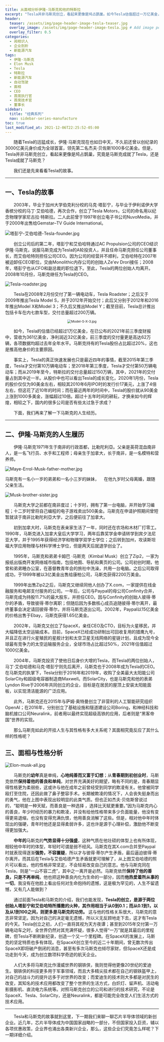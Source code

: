 ```yaml
---
title: 从面相分析伊隆·马斯克和他的特斯拉
excerpt: "Tesla并非马斯克创立，看起来更像是鸠占鹊巢。如今Tesla估值超过一万亿美金，马斯克也曾创纪录的成为3000亿美金身价的全球首富，究竟是马斯克成就了Tesla，还是Tesla成就了马斯克？"
header:
  teaser: /assets/img/page-header-image-tesla-teaser.jpg
  overlay_image: /assets/img/page-header-image-tesla.jpg # Add image post (optional)
  overlay_filter: 0.5
categories:
  - 阅相识人
  - 企业剖析
  - 新能源汽车
tags: 
  - 伊隆·马斯克
  - Elon Musk
  - Tesla
  - 特斯拉
  - 新能源汽车
  - 自动驾驶
  - 面相
  - CEO
  - 首席执行官
  - 首席技术官
  - 董事长
sidebar:
  title: "经典系列"
  nav: sidebar-series-manufacture
toc: true
last_modified_at: 2021-12-06T22:25:52-05:00
---
```


&emsp;&emsp;随着Tesla的迅猛成长，伊隆·马斯克现在也如日中天，不久前还曾以创纪录的3000亿美元身价成为全球首富，领先第二名杰夫·贝佐斯1000多亿美金。但是，Tesla并非马斯克创立，看起来更像是鸠占鹊巢，究竟是马斯克成就了Tesla，还是Tesla成就了马斯克？

&emsp;&emsp;我们还是先来看看Tesla的故事。

---

## 一、Tesla的故事

&emsp;&emsp;2003年，毕业于加州大学伯克利分校的马克·塔彭宁，与毕业于伊利诺伊大学香槟分校的马丁·艾伯哈德，再次合作，创立了Tesla Motors，公司的命名用以纪念物理学家尼古拉·特斯拉。二人此前曾于1997年创立电子书公司NuvoMedia，并于2000年出售给Gemstar–TV Guide International。

<img src="https://kewtgh.github.io/PicSunflowers/2021/12/05-16-33-18-%E5%A1%94%E5%BD%AD%E5%AE%81-%E8%89%BE%E4%BC%AF%E5%93%88%E5%BE%B7-Tesla-founder.jpg" alt="塔彭宁-艾伯哈德-Tesla-founder.jpg"  />

&emsp;&emsp;创立公司后的第二年，塔彭宁和艾伯哈特通过AC Propulsion公司的CEO结识伊隆·马斯克，说服马斯克成为Tesla的A轮投资人，并且任命马斯克担任公司董事长，而艾伯哈特则担任公司CEO。因为公司的经营并不顺利，艾伯哈特在2007年被迫卸任CEO职位，交由Monolithic内存公司的创始人Ze'ev Drori接任；2008年，塔彭宁也从CFO和副总裁的职位退下。至此，Tesla的两位创始人均离开。2008年10月份，马斯克继任为Tesla的CEO。

<img src="https://kewtgh.github.io/PicSunflowers/2021/12/05-16-38-00-Tesla-roadster.jpg" alt="Tesla-roadster.jpg"  />

&emsp;&emsp;Tesla在2008年2月份交付了第一辆电动车，Tesla Roadster；之后又于2009年推出Tesla Model S，并于2012年开始交付；此后又分别于2012年和2016年推出Model X和Model 3；不久后又推出Model Y；截至目前，Tesla总计推出包括卡车在内七款车型，交付总量超过200万辆。

<div align=center><img src="https://kewtgh.github.io/PicSunflowers/2021/12/05-16-38-11-Model-S-X-3.jpg" alt="Model-S-X-3.jpg" style="zoom:75%;" /></div>

&emsp;&emsp;如今，Tesla的估值已经超过1万亿美金，在已公布的2021年前三季度财报中，营收为361亿美金，净利润近32亿美金，前三季度的交付量更是高达62万辆，各项数据均超过去年全年水平。马斯克持有的Tesla股份占比超过20%，这也是推高他身价的主要原因。

&emsp;&emsp;事实上，Tesla的真正快速发展也只是最近四年的事情，截至2015年第三季度，Tesla才交付第10万辆电动车；至2018年第三季度，Tesla才交付第50万辆电动车；而从2019年至今，特斯拉的交付总量超过150万辆，其中，2021年的交付量占到其中近一半。从股价中也可以看出Tesla的成长变化，2020年1月份，Tesla的股价仅仅为90美金左右，相较其2010年6月IPO时的发行价17美元，上涨了4倍左右，但这花了近10年的时间；而在最近两年的时间中，Tesla的股价就从90美金上涨到1000多美金，涨幅超过10倍。超过十五年时间的耕耘，才换来如今的辉煌，相较之下，国内的很多公司是否有些太过急于求成？

&emsp;&emsp;下面，我们再来了解一下马斯克的人生经历。

---

## 二、伊隆·马斯克的人生履历

&emsp;&emsp;伊隆·马斯克1971年生于南非的行政首都，比勒陀利亞。父亲是英荷混血南非人，是一名飞行员、水手和工程师；母亲生于加拿大，长于南非，是一名模特和营养师。

<img src="https://kewtgh.github.io/PicSunflowers/2021/12/05-16-38-49-Maye-Errol-Musk-father-mother.jpg" alt="Maye-Errol-Musk-father-mother.jpg"  />

马斯克有一名小一岁的弟弟和一名小三岁的妹妹，    在他九岁时父母离婚，跟随父亲生活。

<img src="https://kewtgh.github.io/PicSunflowers/2021/12/05-16-38-59-Musk-brother-sister.jpg" alt="Musk-brother-sister.jpg"  />

&emsp;&emsp;马斯克大学之前都在南非度过；十岁时，拥有了第一台电脑，并开始学习编程；十二岁时曾将自己编程的电子游戏卖出500美金。马斯克在申请护照期间曾短暂就读于南非比勒陀利亞大学，之后便前往了加拿大。

&emsp;&emsp;初到加拿大时，马斯克在表亲家生活了一年，同时还在农场和木材厂打零工。1990年，马斯克进入加拿大皇后大学学习，两年后靠奖学金申请转学到宾夕法尼亚大学，并于1995年获得经济学和物理学双学士学位；之后转到加州，攻读斯坦福大学应用物理与材料学博士学位，但是两天后就退学创业了。

&emsp;&emsp;1995年，马斯克和弟弟卡姆巴 ·马斯克（Kimbal Musk）创立了Zip2，一家为报纸出版商开发网络城市指南，包括地图、导航和黄页的公司。公司初创时期，他曾和弟弟睡办公室，在基督教青年会的旅社中洗澡，共用一台电脑。之后公司取得成功，于1999年被以3亿美金出售给康柏公司，马斯克获得2200万美金。

&emsp;&emsp;1999年出售Zip2之后，马斯克又继续同他人创办了X.com，一家提供在线金融服务和电邮支付服务的公司。一年后，公司与Paypal的母公司Confinity合并，马斯克成为持股11.7%的最大股东，并担任CEO。因与Confinity的创始人彼得·蒂尔的矛盾，导致彼得·蒂尔离职；但随后因为多数核心成员追随彼得·蒂尔离开，最终董事会决定请回彼得·蒂尔，并将马斯克逐出公司。2002年，Paypal以15亿美金的价格出售于Ebay，马斯克获得1.65亿美金。

&emsp;&emsp;2002年，马斯克又创立了SpaceX，亲任CEO及CTO，目标为火星移民，并大幅降低太空运输成本。目前，SpaceX已经成功研制出可回收复用的猎鹰九号，并且正在进行火星殖民的星舰计划和太空卫星无线网络的星链计划，且成为现今全球最有竞争力的太空运输服务企业，全球市场占比超过50%，2021年估值超过1000亿美金。

&emsp;&emsp;2004年，马斯克投资了使他日后身价大增的Tesla，而Tesla的两位创始人，马丁·艾伯哈德和马克·塔彭宁则先后离开，马斯克也于2008年成为Tesla的CEO。在马斯克的执掌下，Tesla分别于2016年和2019年，收购了全美最大太阳能公司SolarCity和超级电容器制造商Maxwell。而SolarCity，也是马斯克和他的表弟Lyndon Rive于2006年共同创立的企业，目标是在居民的屋顶上安装太阳能面板，以实现清洁能源的广泛应用。

&emsp;&emsp;此外，马斯克还在2015年与萨姆·奥特曼创立了非营利的人工智能研究组织OpenAI；在2016年，分别创立了基础设施和隧道建设公司Boring，和神经科技和脑机接口公司Neuralink，前者用以最终实现超级高铁的应用，后者则是“黑客帝国”世界的实现。

&emsp;&emsp;那么马斯克如此的开挂人生与其性格有多大关系呢？其面相究竟反应了其什么样的性格呢？

## 三、面相与性格分析

<img src="https://kewtgh.github.io/PicSunflowers/2021/12/05-16-39-23-Elon-musk-all.jpg" alt="Elon-musk-all.jpg"  />

&emsp;&emsp;马斯克的**幼年**真是单纯，**心地纯善而又富于幻想**；从**青春期到初创业时**，马斯克依然**保持着他的善良和单纯**，对世界充满美好的期望，略有不同的是，青春期显得性格更为柔弱些，这或许与他在成年之前曾经受到同学的欺凌有关。他曾被同学殴打至住院，还因此做了鼻子整容手术。长期被欺凌的情况下，人会丧失挺身而出的勇气，他在上图中表现出较明显的此类气质。但也正如杰夫·贝佐斯曾说过的，“聪明是一种天赋，而善良是一种选择 ，选择比天赋更重要。”因为马斯克内心的善良，年少时经历的暴力和欺凌，并没有给他性格带来多少负面能量，他没有变得更易退缩，也没有变得充满仇恨，他用善良消解了这些。但是，相对他中年时体现出的强硬，青年时他还是显得柔弱许多，这也许是源于心理补偿，激励他不断变得更加强大。

&emsp;&emsp;**中年的**马斯克的**气势显得十分强盛**，这种气质在他壮硕的体型上也有所体现，相较他中年时的体型，年轻时可谓是弱不经风。马斯克在其X.com合并至Paypal时就表现得逐渐**强势，不容置疑**，所以才与彼得·蒂尔产生矛盾，最后逼迫彼得·蒂尔离开。而其后在Tesla与艾伯哈德产生矛盾就更可理解了，从上图艾伯哈德的照片可以看出，他的性格非常坚定，不会轻易改变自己的意志。他与马斯克同在Tesla，则是“一山不容二虎”，其中之一离开是必然。马斯克依然**保持了他的善良，只是不再单纯**，他也把这种善良内化为生命的一部分，因而**他热爱着所从事的一切**。我没有在他脸上看出任何对生命抱持的遗憾，这是极为罕见的，人生不留遗憾，又有几人能做到？

&emsp;&emsp;通过前面Tesla和马斯克的介绍，我们也能发现，**Tesla的创立，是源于两位创始人塔彭宁和艾伯哈特所播撒的火种，其作用相当于从0到0.1；而从0.1到1，以及从1到100之间，则更多是马斯克的功劳。** 这与他的性格关系很大，马斯克的意志非常坚定。因为对自己的决定毫无遗憾，所以义无反顾地走下去，这才有Tesla的今天。Tesla创立之初，人们一直将其视为天方夜谭；甚至到2015年交付第一万辆电动车之时，全世界仍然对其充满怀疑，很多人觉得“一万”就是其最后的里程碑，但Tesla不断刷新纪录，创造一个又一个里程碑。在SpaceX的发展上，马斯克的坚定特质也多有体现。在SpaceX创立至今的近二十年期间，曾无数次传出SpaceX即将破产倒闭的消息，甚至有多次马斯克也倾尽家财，但SpaceX还是成功走到今天，成为创立数项科学奇迹的航天企业。

&emsp;&emsp;人们大多将马斯克比作漫威世界的钢铁侠，我则觉得他更像20世纪的爱迪生。钢铁侠的科技更多用于军事领域，而且大多精尖技术都在自己的钢铁盔甲上，对自己的战斗力的提升远多于对世界的改变；而爱迪生的技术则大多都是对民生的改变，其知名的技术应用都改变了整个世界的生活方式，白炽灯、留声机、活动电影摄影机、直流电力系统等。对照马斯克创立的公司和进行的技术研究，不论是SpaceX、Tesla、SolarCity，还是Neuralink，都是可能完全改变人们生活方式的技术应用。

---

&emsp;&emsp;Tesla和马斯克的故事就到这里，下一期我们来聊一聊芯片半导体领域的新创企业。近几年，芯片半导体成为中国国家战略的一部分，不但国家投入巨资，辅以各项优惠政策，企业界也涌出各类新兴企业，那么，这些企业们究竟怎么样呢？下一期详细介绍。
